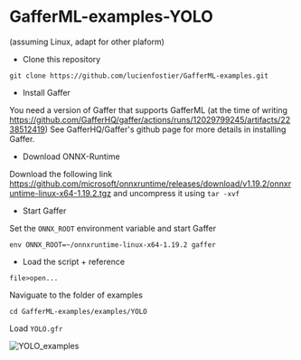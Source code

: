 GafferML-examples-YOLO
====

(assuming Linux, adapt for other plaform)

- Clone this repository

```
git clone https://github.com/lucienfostier/GafferML-examples.git
```

- Install Gaffer

You need a version of Gaffer that supports GafferML (at the time of writing https://github.com/GafferHQ/gaffer/actions/runs/12029799245/artifacts/2238512419)
See GafferHQ/Gaffer's github page for more details in installing Gaffer.

- Download ONNX-Runtime

Download the following link https://github.com/microsoft/onnxruntime/releases/download/v1.19.2/onnxruntime-linux-x64-1.19.2.tgz
and uncompress it using `tar -xvf`

- Start Gaffer

Set the `ONNX_ROOT` environment variable and start Gaffer
```
env ONNX_ROOT=~/onnxruntime-linux-x64-1.19.2 gaffer
```

- Load the script + reference

```
file>open...
```

Naviguate to the folder of examples

```
cd GafferML-examples/examples/YOLO
```

Load `YOLO.gfr`

![YOLO_examples](https://github.com/user-attachments/assets/9e4c160e-de0d-47a7-8ab7-623cf6bd86ab)


